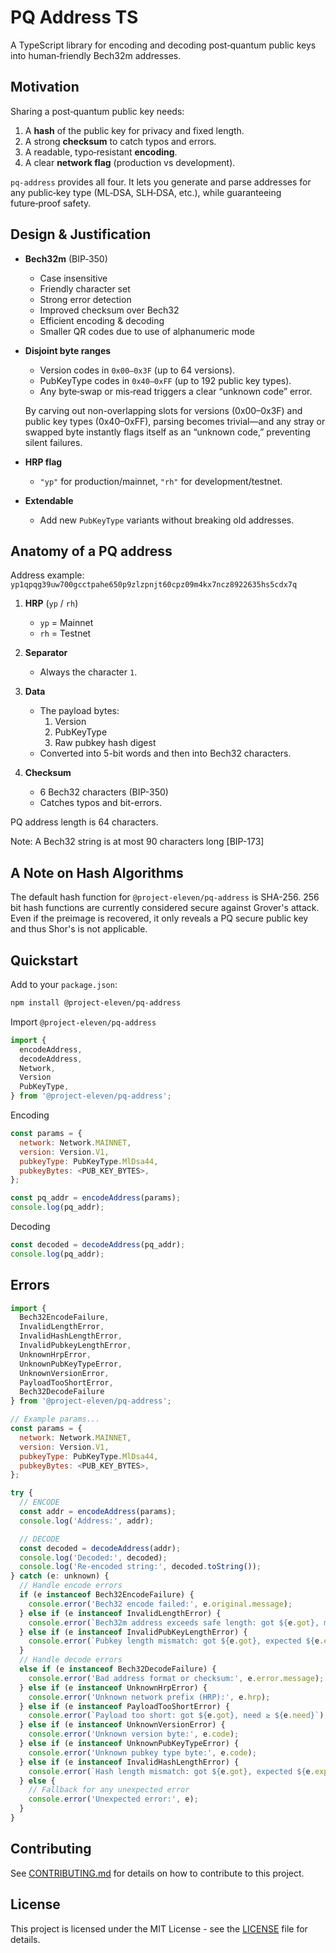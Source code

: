 # PQ Address TS

A TypeScript library for encoding and decoding post‑quantum public keys into human‑friendly Bech32m addresses.

## Motivation

Sharing a post‑quantum public key needs:

1. A **hash** of the public key for privacy and fixed length.
2. A strong **checksum** to catch typos and errors.
3. A readable, typo‑resistant **encoding**.
4. A clear **network flag** (production vs development).

`pq‑address` provides all four. It lets you generate and parse addresses for any public‑key type (ML‑DSA, SLH‑DSA, etc.), while guaranteeing future‑proof safety.

## Design & Justification

- **Bech32m** (BIP‑350)

  - Case insensitive
  - Friendly character set
  - Strong error detection
  - Improved checksum over Bech32
  - Efficient encoding & decoding
  - Smaller QR codes due to use of alphanumeric mode

- **Disjoint byte ranges**

  - Version codes in `0x00–0x3F` (up to 64 versions).
  - PubKeyType codes in `0x40–0xFF` (up to 192 public key types).
  - Any byte‑swap or mis‑read triggers a clear “unknown code” error.

  By carving out non-overlapping slots for versions (0x00–0x3F) and public key types (0x40–0xFF), parsing becomes trivial—and any stray or swapped byte instantly flags itself as an “unknown code,” preventing silent failures.

- **HRP flag**

  - `"yp"` for production/mainnet, `"rh"` for development/testnet.

- **Extendable**

  - Add new `PubKeyType` variants without breaking old addresses.

## Anatomy of a PQ address

Address example: `yp1qpqg39uw700gcctpahe650p9zlzpnjt60cpz09m4kx7ncz8922635hs5cdx7q`

1. **HRP** (`yp` / `rh`)

   - `yp` = Mainnet
   - `rh` = Testnet

2. **Separator**

   - Always the character `1`.

3. **Data**

   - The payload bytes:
     1. Version
     2. PubKeyType
     3. Raw pubkey hash digest
   - Converted into 5-bit words and then into Bech32 characters.

4. **Checksum**
   - 6 Bech32 characters (BIP-350)
   - Catches typos and bit-errors.

PQ address length is 64 characters.

Note: A Bech32 string is at most 90 characters long [BIP-173]

## A Note on Hash Algorithms

The default hash function for `@project-eleven/pq-address` is SHA-256.
256 bit hash functions are currently considered secure against Grover's attack.
Even if the preimage is recovered, it only reveals a PQ secure public key and thus Shor's is not applicable.

## Quickstart

Add to your `package.json`:

```bash
npm install @project-eleven/pq-address
```

Import `@project-eleven/pq-address`

```js
import {
  encodeAddress,
  decodeAddress,
  Network,
  Version
  PubKeyType,
} from '@project-eleven/pq-address';
```

Encoding

```js
const params = {
  network: Network.MAINNET,
  version: Version.V1,
  pubkeyType: PubKeyType.MlDsa44,
  pubkeyBytes: <PUB_KEY_BYTES>,
};

const pq_addr = encodeAddress(params);
console.log(pq_addr);
```

Decoding

```js
const decoded = decodeAddress(pq_addr);
console.log(pq_addr);
```

## Errors

```js
import {
  Bech32EncodeFailure,
  InvalidLengthError,
  InvalidHashLengthError,
  InvalidPubkeyLengthError,
  UnknownHrpError,
  UnknownPubKeyTypeError,
  UnknownVersionError,
  PayloadTooShortError,
  Bech32DecodeFailure
} from '@project-eleven/pq-address';

// Example params...
const params = {
  network: Network.MAINNET,
  version: Version.V1,
  pubkeyType: PubKeyType.MlDsa44,
  pubkeyBytes: <PUB_KEY_BYTES>,
};

try {
  // ENCODE
  const addr = encodeAddress(params);
  console.log('Address:', addr);

  // DECODE
  const decoded = decodeAddress(addr);
  console.log('Decoded:', decoded);
  console.log('Re-encoded string:', decoded.toString());
} catch (e: unknown) {
  // Handle encode errors
  if (e instanceof Bech32EncodeFailure) {
    console.error('Bech32 encode failed:', e.original.message);
  } else if (e instanceof InvalidLengthError) {
    console.error(`Bech32m address exceeds safe length: got ${e.got}, max ${e.max}`);
  } else if (e instanceof InvalidPubKeyLengthError) {
    console.error(`Pubkey length mismatch: got ${e.got}, expected ${e.expected}`);
  }
  // Handle decode errors
  else if (e instanceof Bech32DecodeFailure) {
    console.error('Bad address format or checksum:', e.error.message);
  } else if (e instanceof UnknownHrpError) {
    console.error('Unknown network prefix (HRP):', e.hrp);
  } else if (e instanceof PayloadTooShortError) {
    console.error(`Payload too short: got ${e.got}, need ≥ ${e.need}`);
  } else if (e instanceof UnknownVersionError) {
    console.error('Unknown version byte:', e.code);
  } else if (e instanceof UnknownPubKeyTypeError) {
    console.error('Unknown pubkey type byte:', e.code);
  } else if (e instanceof InvalidHashLengthError) {
    console.error(`Hash length mismatch: got ${e.got}, expected ${e.expected}`);
  } else {
    // Fallback for any unexpected error
    console.error('Unexpected error:', e);
  }
}
```

## Contributing

See [CONTRIBUTING.md](CONTRIBUTING.md) for details on how to contribute to this project.

## License

This project is licensed under the MIT License - see the [LICENSE](LICENSE) file for details.

